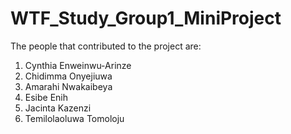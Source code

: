 # WTF_Study_Group1_MiniProject
The people that contributed to the project are:

1. Cynthia Enweinwu-Arinze
2. Chidimma Onyejiuwa
3. Amarahi Nwakaibeya
4. Esibe Enih
5. Jacinta Kazenzi
6. Temilolaoluwa Tomoloju
